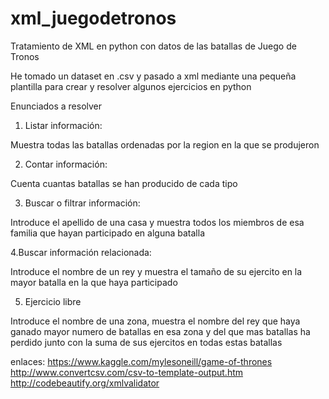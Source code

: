 # xml_juegodetronos

Tratamiento de XML en python con datos de las batallas de Juego de Tronos

He tomado un dataset en .csv y pasado a xml mediante una pequeña plantilla para crear y resolver algunos ejercicios en python

Enunciados a resolver

1. Listar información: 

Muestra todas las batallas ordenadas por la region en la que se produjeron

2. Contar información:

Cuenta cuantas batallas se han producido de cada tipo

3. Buscar o filtrar información:

Introduce el apellido de una casa y muestra todos los miembros de esa familia que hayan participado en alguna batalla

4.Buscar información relacionada:

Introduce el nombre de un rey y muestra el tamaño de su ejercito en la mayor batalla en la que haya participado 

5. Ejercicio libre

Introduce el nombre de una zona, muestra el nombre del rey que haya ganado mayor numero de batallas en esa zona y del que mas batallas ha perdido junto con la suma de sus ejercitos en todas estas batallas

enlaces:
https://www.kaggle.com/mylesoneill/game-of-thrones
http://www.convertcsv.com/csv-to-template-output.htm
http://codebeautify.org/xmlvalidator
